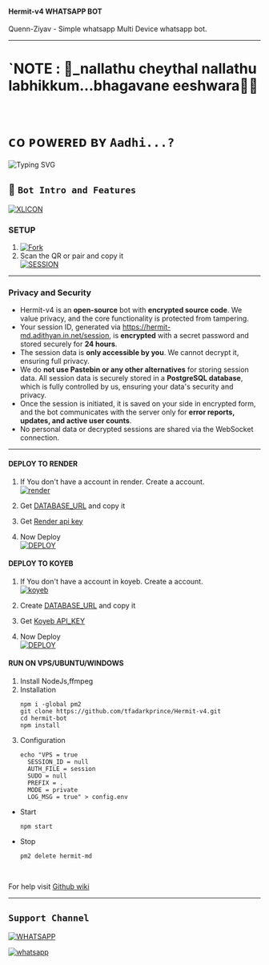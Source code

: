 #### Hermit-v4 WHATSAPP BOT
Quenn-Ziyav - Simple whatsapp Multi Device whatsapp bot.

***

# `NOTE : 🌿_nallathu cheythal nallathu labhikkum...bhagavane eeshwara🥲💐


<br>

#  ᴄᴏ ᴘᴏᴡᴇʀᴇᴅ ʙʏ `Aadhi...?`

![Typing SVG](https://readme-typing-svg.demolab.com?font=Ribeye&size=50&pause=1000&color=ff0000&center=true&width=900&height=100&lines=Hehhermitmd%20Multi-Device%20WhatsApp%20Bot;%20Developed%20By%20Dark%20prince)
<p align="center">

## 🌟 `Bot Intro and Features`
[![XLICON](https://imagekit.io/tools/asset-public-link?detail=%7B%22name%22%3A%2220250305_080012.jpg%22%2C%22type%22%3A%22image%2Fjpeg%22%2C%22signedurl_expire%22%3A%222028-03-04T02%3A32%3A11.786Z%22%2C%22signedUrl%22%3A%22https%3A%2F%2Fmedia-hosting.imagekit.io%2F%2F5276c5dd72594c64%2F20250305_080012.jpg%3FExpires%3D1835749932%26Key-Pair-Id%3DK2ZIVPTIP2VGHC%26Signature%3DR-kCo9KdhQeAkw5NoNIItYYn1uP-oRgzk~QRCbHA3KOLBpX8XLOMQ2yp06i4s41HwOExyvjhgzIl5VaC23r1NCW0r1Caaeszj2DhUGh9qXTDEQes3ikICEelvNO5wc7eLjM7ELVoGWe3tU2SjfAt4ZnpiH~wlmzuOVQNy81FPMTOI6adjC6Qkhmd01NkHrUV-pTcWGjbGLB1TIWHSOPMNQAMyWYfz7sSm25Is49fat6NZDMYXUwAvG2TT7~uECaFgABgLT67kNlLD4~vwI-N8vDEiM5aJd~Nmai2k6AkfDeLRKs2PT6IiuTcDXLQLxN0rQ1hEq3TkETOPH2ZF3~Pyw__%22%7D)](https://youtu.be/WcA7GZuaN0A)

### SETUP
1. [![Fork](https://img.shields.io/github/forks/tfadarkprince/Hermit-v4?style=social)](https://github.com/tfadarkprince/Hermit-v4/fork)
2. Scan the QR or pair and copy it
    <br>
<a href='https://hermit-md.adithyan.in.net/' target="_blank"><img alt='SESSION' src='https://img.shields.io/badge/SESSION-100000?style=for-the-badge&logo=scan&logoColor=white&labelColor=black&color=black'/></a>

---

### Privacy and Security

- Hermit-v4 is an **open-source** bot with **encrypted source code**. We value privacy, and the core functionality is protected from tampering.
- Your session ID, generated via https://hermit-md.adithyan.in.net/session, is **encrypted** with a secret password and stored securely for **24 hours**.  
- The session data is **only accessible by you**. We cannot decrypt it, ensuring full privacy.
- We do **not use Pastebin or any other alternatives** for storing session data. All session data is securely stored in a **PostgreSQL database**, which is fully controlled by us, ensuring your data's security and privacy.
- Once the session is initiated, it is saved on your side in encrypted form, and the bot communicates with the server only for **error reports, updates, and active user counts**.  
- No personal data or decrypted sessions are shared via the WebSocket connection.

---

#### DEPLOY TO RENDER 

1. If You don't have a account in render. Create a account.
    <br>
<a href='https://dashboard.render.com/register' target="_blank"><img alt='render' src='https://img.shields.io/badge/-Create-black?style=for-the-badge&logo=render&logoColor=white'/></a>

3. Get [DATABASE_URL](https://github.com/A-d-i-t-h-y-a-n/hermit-md/wiki/DATABASE_URL) and copy it

4. Get [Render api key](https://dashboard.render.com/u/settings#api-keys)

2. Now Deploy
    <br>
<a href='https://render.com/deploy?repo=https://github.com/A-d-i-t-h-y-a-n/hermit-bot' target="_blank"><img alt='DEPLOY' src='https://img.shields.io/badge/-DEPLOY-black?style=for-the-badge&logo=render&logoColor=white'/></a>

#### DEPLOY TO KOYEB 

1. If You don't have a account in koyeb. Create a account.
    <br>
<a href='https://app.koyeb.com/auth/signup' target="_blank"><img alt='koyeb' src='https://img.shields.io/badge/-Create-black?style=for-the-badge&logo=koyeb&logoColor=white'/></a>

3. Create [DATABASE_URL](https://app.koyeb.com/database-services/new) and copy it

4. Get [Koyeb API_KEY](https://app.koyeb.com/settings/api)

2. Now Deploy
    <br>
<a href='https://hermit-md.adithyan.in.net/koyeb' target="_blank"><img alt='DEPLOY' src='https://img.shields.io/badge/-DEPLOY-black?style=for-the-badge&logo=koyeb&logoColor=white'/></a>

#### RUN ON VPS/UBUNTU/WINDOWS

1. Install NodeJs,ffmpeg
2. Installation
   ```
   npm i -global pm2
   git clone https://github.com/tfadarkprince/Hermit-v4.git
   cd hermit-bot
   npm install
   ```
3. Configuration
   ```
   echo "VPS = true
     SESSION_ID = null
     AUTH_FILE = session
     SUDO = null
     PREFIX = .
     MODE = private
     LOG_MSG = true" > config.env
   ```
- Start
  ```
  npm start
  ```
- Stop
  ```
  pm2 delete hermit-md
  ```
<br>

For help visit [Github wiki](https://github.com/tfadarkprince/Hermit-v4/wiki)

***

  ## ``Support Channel``
   
   [![WHATSAPP](https://img.shields.io/badge/Support%20Channel-25D366?style=for-the-badge&logo=whatsapp&logoColor=white)](  https://whatsapp.com/channel/0029VayY2vu1NCrLQHzmRB2Q)

<a aria-label="Join our chats" href="https://wa.me/918136880986?text=Hi!! aadhiser, I need Your Help" target="_blank">
    <img alt="whatsapp" src="https://img.shields.io/badge/Owner%20Whatsapp-25D366?style=for-the-badge&logo=whatsapp&logoColor=white" />
</p>
